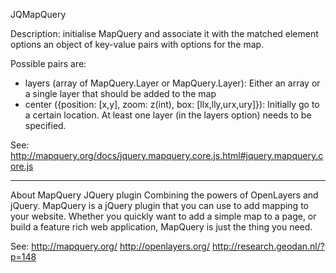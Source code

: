 JQMapQuery

Description: initialise MapQuery and associate it with the matched element options an object of key-value pairs with options for the map. 

Possible pairs are:
* layers (array of MapQuery.Layer or MapQuery.Layer): Either an array or a single layer that should be added to the map
* center ({position: [x,y], zoom: z(int), box: [llx,lly,urx,ury]}): Initially go to a certain location. At least one layer (in the layers option) needs to be specified.

See: http://mapquery.org/docs/jquery.mapquery.core.js.html#jquery.mapquery.core.js

---------------
About MapQuery JQuery plugin
Combining the powers of OpenLayers and jQuery.
MapQuery is a jQuery plugin that you can use to add mapping to your website. Whether you quickly want to add a simple map to a page, or build a feature rich web application, MapQuery is just the thing you need.

See:
http://mapquery.org/
http://openlayers.org/
http://research.geodan.nl/?p=148